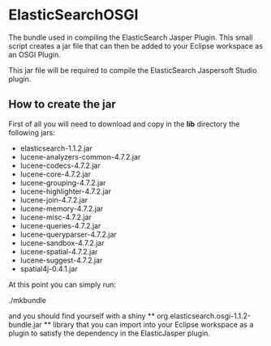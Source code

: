 ElasticSearchOSGI
=================

The bundle used in compiling the ElasticSearch Jasper Plugin. This small
script creates a jar file that can then be added to your Eclipse workspace
as an OSGI Plugin. 

This jar file will be required to compile the ElasticSearch Jaspersoft
Studio plugin.

How to create the jar
---------------------

First of all you will need to download and copy in the **lib** directory
the following jars:

 - elasticsearch-1.1.2.jar
 - lucene-analyzers-common-4.7.2.jar
 - lucene-codecs-4.7.2.jar
 - lucene-core-4.7.2.jar
 - lucene-grouping-4.7.2.jar
 - lucene-highlighter-4.7.2.jar
 - lucene-join-4.7.2.jar
 - lucene-memory-4.7.2.jar
 - lucene-misc-4.7.2.jar
 - lucene-queries-4.7.2.jar
 - lucene-queryparser-4.7.2.jar
 - lucene-sandbox-4.7.2.jar
 - lucene-spatial-4.7.2.jar
 - lucene-suggest-4.7.2.jar
 - spatial4j-0.4.1.jar

At this point you can simply run:

  ./mkbundle

and you should find yourself with a shiny ** org.elasticsearch.osgi-1.1.2-bundle.jar ** library that you
can import into your Eclipse workspace as a plugin to satisfy the
dependency in the ElasticJasper plugin.


